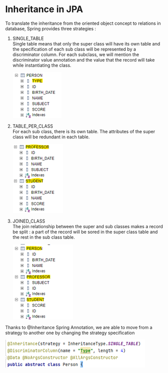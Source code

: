 <h1>Inheritance in JPA</h1>
To translate the inheritance from the oriented object concept to relations in database, Spring provides three strategies :
<ol> 
<li>SINGLE_TABLE</li>
Single table means that only the super class will have its own table and the specification of each sub class will be represented by a discriminator column. For each subclass, we will mention the discriminator value annotation and the value that the record will take while instantiating the class. 

![Interface_Annotation](https://github.com/loubnaAminou/LoubnaAminou_JEE/blob/main/JPA_Hibernate_SpringData/Inheritance/screenshots/SINGLE_CLASS.png)

<li>TABLE_PER_CLASS</li>
For each sub class, there is its own table. The attributes of the super class will be redundant in each table. 

![Interface_Annotation](https://github.com/loubnaAminou/LoubnaAminou_JEE/blob/main/JPA_Hibernate_SpringData/Inheritance/screenshots/TABLE_PER_CLASS.png)

<li>JOINED_CLASS</li>
The join relationship between the super and sub classes makes a record be split : a part of the record will be sored in the super class table and the rest in the sub class table.

![Joined_Class](https://github.com/loubnaAminou/LoubnaAminou_JEE/blob/main/JPA_Hibernate_SpringData/Inheritance/screenshots/JOINED.png)

</ol>

Thanks to @Inheritance Spring Annotation, we are able to move from a strategy to another one by changing the strategy specification

![Interface_Annotation](https://github.com/loubnaAminou/LoubnaAminou_JEE/blob/main/JPA_Hibernate_SpringData/Inheritance/screenshots/inheritance_annotation.png)
